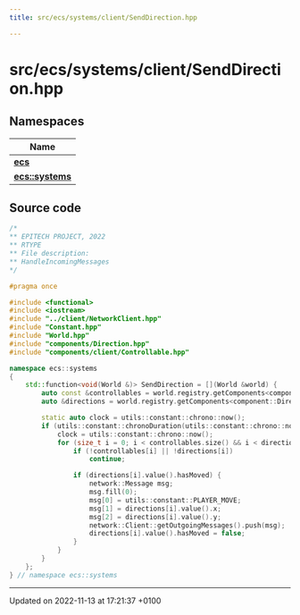 ```yaml
---
title: src/ecs/systems/client/SendDirection.hpp

---
```


# src/ecs/systems/client/SendDirection.hpp



## Namespaces

| Name           |
| -------------- |
| **[ecs](Namespaces/namespaceecs.md)**  |
| **[ecs::systems](Namespaces/namespaceecs_1_1systems.md)**  |




## Source code

```cpp
/*
** EPITECH PROJECT, 2022
** RTYPE
** File description:
** HandleIncomingMessages
*/

#pragma once

#include <functional>
#include <iostream>
#include "../client/NetworkClient.hpp"
#include "Constant.hpp"
#include "World.hpp"
#include "components/Direction.hpp"
#include "components/client/Controllable.hpp"

namespace ecs::systems
{
    std::function<void(World &)> SendDirection = [](World &world) {
        auto const &controllables = world.registry.getComponents<component::Controllable>();
        auto &directions = world.registry.getComponents<component::Direction>();

        static auto clock = utils::constant::chrono::now();
        if (utils::constant::chronoDuration(utils::constant::chrono::now() - clock).count() > 10) {
            clock = utils::constant::chrono::now();
            for (size_t i = 0; i < controllables.size() && i < directions.size(); i++) {
                if (!controllables[i] || !directions[i])
                    continue;

                if (directions[i].value().hasMoved) {
                    network::Message msg;
                    msg.fill(0);
                    msg[0] = utils::constant::PLAYER_MOVE;
                    msg[1] = directions[i].value().x;
                    msg[2] = directions[i].value().y;
                    network::Client::getOutgoingMessages().push(msg);
                    directions[i].value().hasMoved = false;
                }
            }
        }
    };
} // namespace ecs::systems
```


-------------------------------

Updated on 2022-11-13 at 17:21:37 +0100
